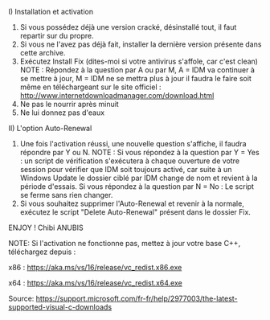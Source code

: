 I) Installation et activation
1. Si vous possédez déjà une version cracké, désinstallé tout, il faut repartir sur du propre.
2. Si vous ne l'avez pas déjà fait, installer la dernière version présente dans cette archive.
3. Exécutez Install Fix (dites-moi si votre antivirus s'affole, car c'est clean)
NOTE : Répondez à la question par A ou par M, A = IDM va continuer à se mettre à jour, M = IDM ne se mettra plus à jour il faudra le faire soit même en téléchargeant sur le site officiel : http://www.internetdownloadmanager.com/download.html
4. Ne pas le nourrir après minuit
5. Ne lui donnez pas d'eaux

II) L'option Auto-Renewal
1. Une fois l'activation réussi, une nouvelle question s'affiche, il faudra répondre par Y ou N.
NOTE : Si vous répondez à la question par Y = Yes : un script de vérification s'exécutera à chaque ouverture de votre session pour vérifier que IDM soit toujours activé, car suite à un Windows Update le dossier ciblé par IDM change de nom et revient à la période d'essais. Si vous répondez à la question par N = No : Le script se ferme sans rien changer.
2. Si vous souhaitez supprimer l'Auto-Renewal et revenir à la normale, exécutez le script "Delete Auto-Renewal" présent dans le dossier Fix.

ENJOY !
Chibi ANUBIS

NOTE: Si l'activation ne fonctionne pas, mettez à jour votre base C++, téléchargez depuis :

x86 : https://aka.ms/vs/16/release/vc_redist.x86.exe

x64 : https://aka.ms/vs/16/release/vc_redist.x64.exe

Source: https://support.microsoft.com/fr-fr/help/2977003/the-latest-supported-visual-c-downloads
